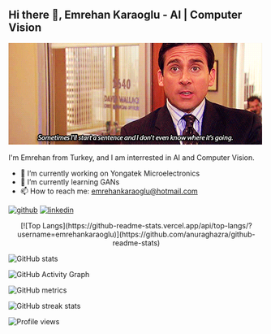 ## Hi there 👋, Emrehan Karaoglu - AI | Computer Vision
![AI | Computer Vision](https://github.com/emrehankaraoglu/emrehankaraoglu/blob/main/giphy.gif)

I'm Emrehan from Turkey, and I am interrested in AI and Computer Vision.

- 🔭 I’m currently working on  Yongatek Microelectronics 
- 🌱 I’m currently learning GANs 
- 📫 How to reach me: emrehankaraoglu@hotmail.com 


[<img src='https://cdn.jsdelivr.net/npm/simple-icons@3.0.1/icons/github.svg' alt='github' height='40'>](https://github.com/emrehankaraoglu)  [<img src='https://cdn.jsdelivr.net/npm/simple-icons@3.0.1/icons/linkedin.svg' alt='linkedin' height='40'>](https://www.linkedin.com/in/emrehankaraoglu/)  

<p align="center">
  [![Top Langs](https://github-readme-stats.vercel.app/api/top-langs/?username=emrehankaraoglu)](https://github.com/anuraghazra/github-readme-stats)
</p>

![GitHub stats](https://github-readme-stats.vercel.app/api?username=emrehankaraoglu&show_icons=true)  

![GitHub Activity Graph](https://activity-graph.herokuapp.com/graph?username=emrehankaraoglu)  

![GitHub metrics](https://metrics.lecoq.io/emrehankaraoglu)  

![GitHub streak stats](https://github-readme-streak-stats.herokuapp.com/?user=emrehankaraoglu)  

![Profile views](https://gpvc.arturio.dev/emrehankaraoglu)  
